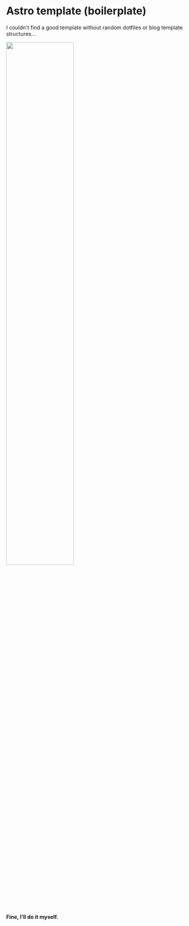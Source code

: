 # Astro template (boilerplate)
I couldn't find a good template without random dotfiles or blog template structures...

<img src="https://i.ytimg.com/vi/Bu_hw963AG4/maxresdefault.jpg" width="60%"></img>
<br><b>Fine, I'll do it myself.</b>
